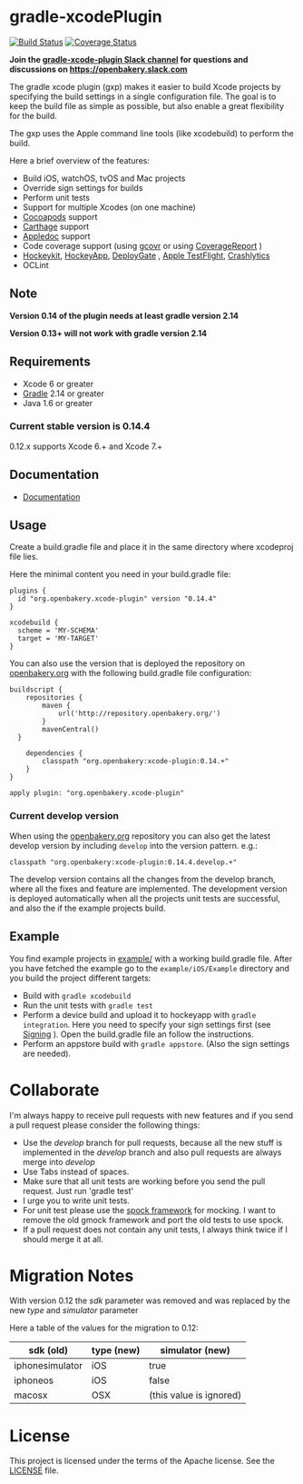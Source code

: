 gradle-xcodePlugin
==================

[![Build Status](https://travis-ci.org/openbakery/gradle-xcodePlugin.svg?branch=master)](https://travis-ci.org/openbakery/gradle-xcodePlugin)
[![Coverage Status](https://coveralls.io/repos/github/openbakery/gradle-xcodePlugin/badge.svg?branch=develop)](https://coveralls.io/github/openbakery/gradle-xcodePlugin?branch=develop)

**Join the [gradle-xcode-plugin Slack channel](https://openbakery.slack.com/archives/gradle-xcode-plugin) for questions and discussions on https://openbakery.slack.com**

The gradle xcode plugin (gxp) makes it easier to build Xcode projects by specifying the build settings in a single configuration file. The goal is to keep the build file as simple as possible, but also enable a great flexibility for the build.

The gxp uses the Apple command line tools (like xcodebuild) to perform the build.

Here a brief overview of the features:

* Build iOS, watchOS, tvOS and Mac projects
* Override sign settings for builds
* Perform unit tests
* Support for multiple Xcodes (on one machine)
* [Cocoapods](https://cocoapods.org/) support
* [Carthage](https://github.com/Carthage/Carthage) support
* [Appledoc](http://gentlebytes.com/appledoc/) support
* Code coverage support (using [gcovr](http://gcovr.com) or using [CoverageReport](https://github.com/openbakery/CoverageReport) )
* [Hockeykit](http://hockeykit.net/), [HockeyApp](http://hockeyapp.net), [DeployGate](https://deploygate.com/) , [Apple TestFlight](https://developer.apple.com/testflight/), [Crashlytics](https://www.crashlytics.com/)
* OCLint


## Note

**Version 0.14 of the plugin needs at least gradle version 2.14**

**Version 0.13+ will not work with gradle version 2.14**


## Requirements

* Xcode 6 or greater
* [Gradle](http://gradle.org) 2.14 or greater
* Java 1.6 or greater


### Current stable version is 0.14.4

0.12.x supports Xcode 6.+ and Xcode 7.+



## Documentation

* [Documentation](Documentation/)


## Usage

Create a build.gradle file and place it in the same directory where xcodeproj file lies.

Here the minimal content you need in your build.gradle file:

```
plugins {
  id "org.openbakery.xcode-plugin" version "0.14.4"
}

xcodebuild {
  scheme = 'MY-SCHEMA'
  target = 'MY-TARGET'
}

```

You can also use the version that is deployed the repository on [openbakery.org](https://openbakery.org) with the following build.gradle file configuration:
```
buildscript {
	repositories {
		maven {
			url('http://repository.openbakery.org/')
		}
		mavenCentral()
  }

	dependencies {
	    classpath "org.openbakery:xcode-plugin:0.14.+"
	}
}

apply plugin: "org.openbakery.xcode-plugin"

```

### Current develop version

When using the [openbakery.org](https://openbakery.org) repository you can also get the latest develop version by including `develop` into the version pattern. e.g.: 
```
classpath "org.openbakery:xcode-plugin:0.14.4.develop.+"
```

The develop version contains all the changes from the develop branch, where all the fixes and feature are implemented. The development version is deployed automatically when all the projects unit tests are  successful, and also the if the example projects build. 


## Example

You find example projects in [example/](example/) with a working build.gradle file.
After you have fetched the example go to the `example/iOS/Example` directory and you build the project different targets:

* Build with `gradle xcodebuild`
* Run the unit tests with `gradle test`
* Perform a device build and upload it to hockeyapp with `gradle integration`. Here you need to specify your sign settings first (see [Signing](Documentation/Parameters.md#sign-settings) ). Open the build.gradle file an follow the instructions.
* Perform an appstore build with `gradle appstore`. (Also the sign settings are needed).

# Collaborate

I'm always happy to receive pull requests with new features and if you send a pull request please consider the following things:

* Use the _develop_ branch for pull requests, because all the new stuff is implemented in the _develop_ branch and also pull requests are always merge into _develop_
* Use Tabs instead of spaces.
* Make sure that all unit tests are working before you send the pull request. Just run 'gradle test' 
* I urge you to write unit tests.
* For unit test please use the [spock framework](http://spockframework.org) for mocking. I want to remove the old gmock framework and port the old tests to use spock.
* If a pull request does not contain any unit tests, I always think twice if I should merge it at all.

# Migration Notes

With version 0.12 the _sdk_ parameter was removed and was replaced by the new _type_ and _simulator_ parameter

Here a table of the values for the migration to 0.12:

| sdk (old)         | type (new)    | simulator (new)         |
| ----------------- | ------------- | ------------------------|
| iphonesimulator   | iOS           | true                    |
| iphoneos          | iOS           | false                   |
| macosx            | OSX           | (this value is ignored) |


# License

This project is licensed under the terms of the Apache license. See the [LICENSE](LICENSE) file.
